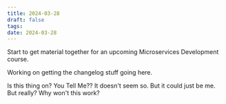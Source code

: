 ```yaml
---
title: 2024-03-28
draft: false
tags: 
date: 2024-03-28
---
```

Start to get material together for an upcoming Microservices Development course.

Working on getting the changelog stuff going here. 

Is this thing on? You Tell Me??
It doesn't seem so. But it could just be me. But really? Why won't this work?





